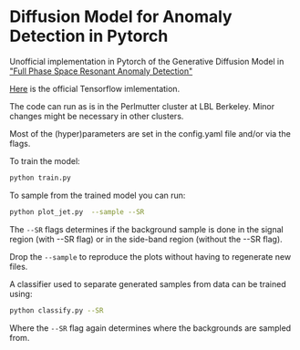 # Diffusion Model for Anomaly Detection in Pytorch


Unofficial implementation in Pytorch of the Generative Diffusion Model in ["Full Phase Space Resonant Anomaly Detection"](https://arxiv.org/abs/2310.06897)

[Here](https://github.com/ViniciusMikuni/LHCO_diffusion) is the official Tensorflow imlementation.

The code can run as is in the Perlmutter cluster at LBL Berkeley. Minor changes might be necessary in other clusters. 

Most of the (hyper)parameters are set in the config.yaml file and/or via the flags.

To train the model: 
```bash
python train.py
```

To sample from the trained model you can run:
```bash
python plot_jet.py  --sample --SR
```
The ```--SR``` flags determines if the background sample is done in the signal region (with --SR flag) or in the side-band region (without the --SR flag).

Drop the ```--sample``` to reproduce the plots without having to regenerate new files.

A classifier used to separate generated samples from data can be trained using:

```bash
python classify.py --SR
```

Where the ```--SR``` flag again determines where the backgrounds are sampled from.